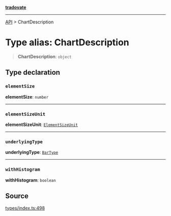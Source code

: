 [**tradovate**](../README.md)

***

[API](../API.md) > ChartDescription

# Type alias: ChartDescription

> **ChartDescription**: `object`

## Type declaration

### `elementSize`

**elementSize**: `number`

***

### `elementSizeUnit`

**elementSizeUnit**: [`ElementSizeUnit`](../enumerations/enumeration.ElementSizeUnit.md)

***

### `underlyingType`

**underlyingType**: [`BarType`](../enumerations/enumeration.BarType.md)

***

### `withHistogram`

**withHistogram**: `boolean`

## Source

[types/index.ts:498](https://github.com/cgilly2fast/tradovate-typescript/blob/b1caea5/src/types/index.ts#L498)
